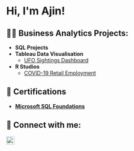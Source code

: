 <h1>Hi, I'm Ajin!</h1>

<h2>👨‍💻 Business Analytics Projects:</h2>

- <b>SQL Projects</b>
- <b>Tableau Data Visualisation</b>
  - [UFO Sightings Dashboard](https://github.com/a-paija/UFO-SightingsDashboard)
- <b>R Studios</b>
  - [COVID-19 Retail Employment](https://github.com/a-paija/Covid-19-Retail-Employment)

<h2> 📄 Certifications </h2>

- <b> [Microsoft SQL Foundations](https://www.coursera.org/account/accomplishments/verify/XZOB9VEGCK3B)</b> 

<h2> 🤳 Connect with me:</h2>

[<img align="left" alt="AjinPaija | LinkedIn" width="22px" src="https://cdn.jsdelivr.net/npm/simple-icons@v3/icons/linkedin.svg" />][linkedin]

[linkedin]: https://www.linkedin.com/in/ajinpaija/
